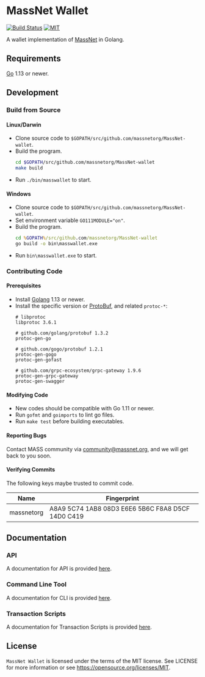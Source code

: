 # MassNet Wallet

[![Build Status](https://travis-ci.org/massnetorg/MassNet-wallet.svg)](https://travis-ci.org/massnetorg/MassNet-wallet) [![MIT](https://img.shields.io/badge/license-MIT-brightgreen.svg)](./LICENSE)

A wallet implementation of [MassNet](http://www.massnet.org/) in Golang.

## Requirements

  [Go](http://golang.org) 1.13 or newer.

## Development

### Build from Source

#### Linux/Darwin

- Clone source code to `$GOPATH/src/github.com/massnetorg/MassNet-wallet`.
- Build the program.
  ```bash
  cd $GOPATH/src/github.com/massnetorg/MassNet-wallet
  make build
  ```
- Run `./bin/masswallet` to start.

#### Windows

- Clone source code to `$GOPATH/src/github.com/massnetorg/MassNet-wallet`.
- Set environment variable `GO111MODULE="on"`.
- Build the program.
  ```bat
  cd %GOPATH%/src/github.com/massnetorg/MassNet-wallet
  go build -o bin\masswallet.exe
  ```
- Run `bin\masswallet.exe` to start.

### Contributing Code

#### Prerequisites

- Install [Golang](http://golang.org) 1.13 or newer.
- Install the specific version or [ProtoBuf](https://developers.google.com/protocol-buffers), and related `protoc-*`:
  ```
  # libprotoc
  libprotoc 3.6.1
  
  # github.com/golang/protobuf 1.3.2
  protoc-gen-go
  
  # github.com/gogo/protobuf 1.2.1
  protoc-gen-gogo
  protoc-gen-gofast
  
  # github.com/grpc-ecosystem/grpc-gateway 1.9.6
  protoc-gen-grpc-gateway
  protoc-gen-swagger
  ```

#### Modifying Code

- New codes should be compatible with Go 1.11 or newer.
- Run `gofmt` and `goimports` to lint go files.
- Run `make test` before building executables.

#### Reporting Bugs

Contact MASS community via community@massnet.org, and we will get back to you soon.

#### Verifying Commits

The following keys maybe trusted to commit code.

| Name | Fingerprint |
|------|-------------|
| massnetorg | A8A9 5C74 1AB8 08D3 E6E6  5B6C F8A8 D5CF 14D0 C419 |

## Documentation

### API

A documentation for API is provided [here](docs/API_EN.md).

### Command Line Tool

A documentation for CLI is provided [here](docs/CLI_en.md).

### Transaction Scripts

A documentation for Transaction Scripts is provided [here](docs/script_en.md).

## License

`MassNet Wallet` is licensed under the terms of the MIT license. See LICENSE for more information or see https://opensource.org/licenses/MIT.